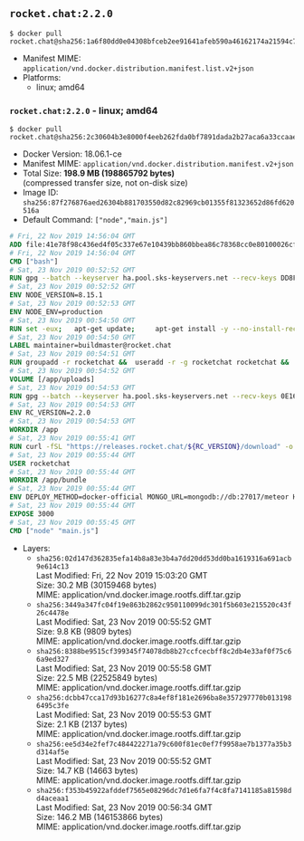 ## `rocket.chat:2.2.0`

```console
$ docker pull rocket.chat@sha256:1a6f80dd0e04308bfceb2ee91641afeb590a46162174a21594c77fa5349473b6
```

-	Manifest MIME: `application/vnd.docker.distribution.manifest.list.v2+json`
-	Platforms:
	-	linux; amd64

### `rocket.chat:2.2.0` - linux; amd64

```console
$ docker pull rocket.chat@sha256:2c30604b3e8000f4eeb262fda0bf7891dada2b27aca6a33ccaaead8b6eb20f1f
```

-	Docker Version: 18.06.1-ce
-	Manifest MIME: `application/vnd.docker.distribution.manifest.v2+json`
-	Total Size: **198.9 MB (198865792 bytes)**  
	(compressed transfer size, not on-disk size)
-	Image ID: `sha256:87f276876aed26304b881703550d82c82969cb01355f81323652d86fd620516a`
-	Default Command: `["node","main.js"]`

```dockerfile
# Fri, 22 Nov 2019 14:56:04 GMT
ADD file:41e78f98c436ed4f05c337e67e10439bb860bbea86c78368cc0e80100026cf40 in / 
# Fri, 22 Nov 2019 14:56:04 GMT
CMD ["bash"]
# Sat, 23 Nov 2019 00:52:52 GMT
RUN gpg --batch --keyserver ha.pool.sks-keyservers.net --recv-keys DD8F2338BAE7501E3DD5AC78C273792F7D83545D
# Sat, 23 Nov 2019 00:52:52 GMT
ENV NODE_VERSION=8.15.1
# Sat, 23 Nov 2019 00:52:53 GMT
ENV NODE_ENV=production
# Sat, 23 Nov 2019 00:54:50 GMT
RUN set -eux; 	apt-get update; 	apt-get install -y --no-install-recommends ca-certificates curl; 	rm -rf /var/lib/apt/lists/*; 	curl -fsSLO --compressed "https://nodejs.org/dist/v$NODE_VERSION/node-v$NODE_VERSION-linux-x64.tar.gz"; 	curl -fsSLO --compressed "https://nodejs.org/dist/v$NODE_VERSION/SHASUMS256.txt.asc"; 	gpg --batch --decrypt --output SHASUMS256.txt SHASUMS256.txt.asc; 	grep " node-v$NODE_VERSION-linux-x64.tar.gz\$" SHASUMS256.txt | sha256sum -c -; 	tar -xf "node-v$NODE_VERSION-linux-x64.tar.gz" -C /usr/local --strip-components=1 --no-same-owner; 	rm "node-v$NODE_VERSION-linux-x64.tar.gz" SHASUMS256.txt.asc SHASUMS256.txt; 	npm cache clear --force
# Sat, 23 Nov 2019 00:54:50 GMT
LABEL maintainer=buildmaster@rocket.chat
# Sat, 23 Nov 2019 00:54:51 GMT
RUN groupadd -r rocketchat &&  useradd -r -g rocketchat rocketchat &&  mkdir -p /app/uploads &&  chown rocketchat:rocketchat /app/uploads
# Sat, 23 Nov 2019 00:54:52 GMT
VOLUME [/app/uploads]
# Sat, 23 Nov 2019 00:54:53 GMT
RUN gpg --batch --keyserver ha.pool.sks-keyservers.net --recv-keys 0E163286C20D07B9787EBE9FD7F9D0414FD08104
# Sat, 23 Nov 2019 00:54:53 GMT
ENV RC_VERSION=2.2.0
# Sat, 23 Nov 2019 00:54:53 GMT
WORKDIR /app
# Sat, 23 Nov 2019 00:55:41 GMT
RUN curl -fSL "https://releases.rocket.chat/${RC_VERSION}/download" -o rocket.chat.tgz &&  curl -fSL "https://releases.rocket.chat/${RC_VERSION}/asc" -o rocket.chat.tgz.asc &&  gpg --batch --verify rocket.chat.tgz.asc rocket.chat.tgz &&  tar zxvf rocket.chat.tgz &&  rm rocket.chat.tgz rocket.chat.tgz.asc &&  cd bundle/programs/server &&  npm install &&  npm cache clear --force &&  chown -R rocketchat:rocketchat /app
# Sat, 23 Nov 2019 00:55:44 GMT
USER rocketchat
# Sat, 23 Nov 2019 00:55:44 GMT
WORKDIR /app/bundle
# Sat, 23 Nov 2019 00:55:44 GMT
ENV DEPLOY_METHOD=docker-official MONGO_URL=mongodb://db:27017/meteor HOME=/tmp PORT=3000 ROOT_URL=http://localhost:3000 Accounts_AvatarStorePath=/app/uploads
# Sat, 23 Nov 2019 00:55:44 GMT
EXPOSE 3000
# Sat, 23 Nov 2019 00:55:45 GMT
CMD ["node" "main.js"]
```

-	Layers:
	-	`sha256:02d147d362835efa14b8a83e3b4a7dd20dd53dd0ba1619316a691acb9e614c13`  
		Last Modified: Fri, 22 Nov 2019 15:03:20 GMT  
		Size: 30.2 MB (30159468 bytes)  
		MIME: application/vnd.docker.image.rootfs.diff.tar.gzip
	-	`sha256:3449a347fc04f19e863b2862c950110099dc301f5b603e215520c43f26c4478e`  
		Last Modified: Sat, 23 Nov 2019 00:55:52 GMT  
		Size: 9.8 KB (9809 bytes)  
		MIME: application/vnd.docker.image.rootfs.diff.tar.gzip
	-	`sha256:8388be9515cf399345f74078db8b27ccfcecbff8c2db4e33af0f75c66a9ed327`  
		Last Modified: Sat, 23 Nov 2019 00:55:58 GMT  
		Size: 22.5 MB (22525849 bytes)  
		MIME: application/vnd.docker.image.rootfs.diff.tar.gzip
	-	`sha256:dcbb47cca17d93b16277c8a4ef8f181e2696ba8e357297770b0131986495c3fe`  
		Last Modified: Sat, 23 Nov 2019 00:55:53 GMT  
		Size: 2.1 KB (2137 bytes)  
		MIME: application/vnd.docker.image.rootfs.diff.tar.gzip
	-	`sha256:ee5d34e2fef7c484422271a79c600f81ec0ef7f9958ae7b1377a35b3d314af5e`  
		Last Modified: Sat, 23 Nov 2019 00:55:52 GMT  
		Size: 14.7 KB (14663 bytes)  
		MIME: application/vnd.docker.image.rootfs.diff.tar.gzip
	-	`sha256:f353b45922afddef7565e08296dc7d1e6fa7f4c8fa7141185a81598dd4aceaa1`  
		Last Modified: Sat, 23 Nov 2019 00:56:34 GMT  
		Size: 146.2 MB (146153866 bytes)  
		MIME: application/vnd.docker.image.rootfs.diff.tar.gzip
